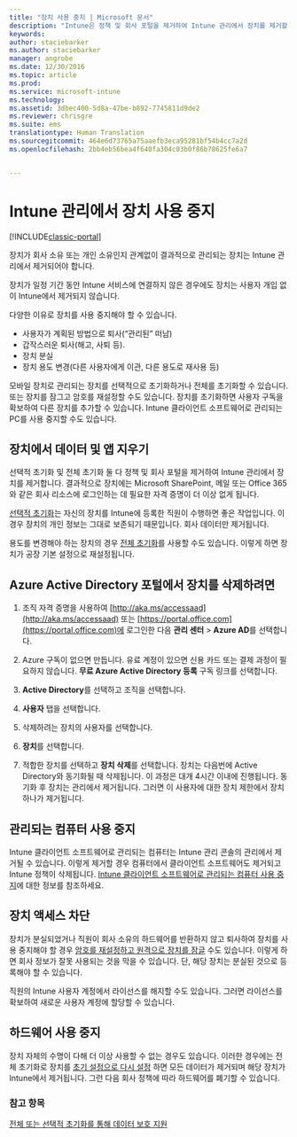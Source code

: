 ```yaml
---
title: "장치 사용 중지 | Microsoft 문서"
description: "Intune은 정책 및 회사 포털을 제거하여 Intune 관리에서 장치를 제거할 수 있도록 선택적 초기화 및 전체 초기화를 모두 지원합니다."
keywords: 
author: staciebarker
ms.author: staciebarker
manager: angrobe
ms.date: 12/30/2016
ms.topic: article
ms.prod: 
ms.service: microsoft-intune
ms.technology: 
ms.assetid: 3dbec400-5d8a-47be-b892-7745811d9de2
ms.reviewer: chrisgre
ms.suite: ems
translationtype: Human Translation
ms.sourcegitcommit: 464e6d73765a75aaefb3eca95281bf54b4cc7a2d
ms.openlocfilehash: 2bb4eb56bea4f640fa304c03b0f86b78625fe6a7


---
```


# <a name="retire-devices-from-intune-management"></a>Intune 관리에서 장치 사용 중지

[!INCLUDE[classic-portal](../includes/classic-portal.md)]

장치가 회사 소유 또는 개인 소유인지 관계없이 결과적으로 관리되는 장치는 Intune 관리에서 제거되어야 합니다. 

장치가 일정 기간 동안 Intune 서비스에 연결하지 않은 경우에도 장치는 사용자 개입 없이 Intune에서 제거되지 않습니다. 

다양한 이유로 장치를 사용 중지해야 할 수 있습니다.

-   사용자가 계획된 방법으로 퇴사(“관리된” 떠남)
-   갑작스러운 퇴사(해고, 사퇴 등).
-   장치 분실
-   장치 용도 변경(다른 사용자에게 이관, 다른 용도로 재사용 등)

모바일 장치로 관리되는 장치를 선택적으로 초기화하거나 전체를 초기화할 수 있습니다. 또는 장치를 잠그고 암호를 재설정할 수도 있습니다. 장치를 초기화하면 사용자 구독을 확보하여 다른 장치를 추가할 수 있습니다. Intune 클라이언트 소프트웨어로 관리되는 PC를 사용 중지할 수도 있습니다.

## <a name="wipe-data-and-apps-from-devices"></a>장치에서 데이터 및 앱 지우기
선택적 초기화 및 전체 초기화 둘 다 정책 및 회사 포털을 제거하여 Intune 관리에서 장치를 제거합니다. 결과적으로 장치에는 Microsoft SharePoint, 메일 또는 Office 365와 같은 회사 리소스에 로그인하는 데 필요한 자격 증명이 더 이상 없게 됩니다.

[선택적 초기화](use-remote-wipe-to-help-protect-data-using-microsoft-intune.md#selective-wipe)는 자신의 장치를 Intune에 등록한 직원이 수행하면 좋은 작업입니다. 이 경우 장치의 개인 정보는 그대로 보존되기 때문입니다. 회사 데이터만 제거됩니다.

용도를 변경해야 하는 장치의 경우 [전체 초기화](use-remote-wipe-to-help-protect-data-using-microsoft-intune.md#full-wipe)를 사용할 수도 있습니다. 이렇게 하면 장치가 공장 기본 설정으로 재설정됩니다.

## <a name="to-delete-devices-in-the-azure-active-directory-portal"></a>Azure Active Directory 포털에서 장치를 삭제하려면

1.  조직 자격 증명을 사용하여 [http://aka.ms/accessaad](http://aka.ms/accessaad) 또는 [https://portal.office.com](https://portal.office.com)에 로그인한 다음 **관리 센터** &gt; **Azure AD**를 선택합니다.

2.  Azure 구독이 없으면 만듭니다. 유료 계정이 있으면 신용 카드 또는 결제 과정이 필요하지 않습니다. **무료 Azure Active Directory 등록** 구독 링크를 선택합니다.

4.  **Active Directory**를 선택하고 조직을 선택합니다.

5.  **사용자** 탭을 선택합니다.

6.  삭제하려는 장치의 사용자를 선택합니다.

7.  **장치**를 선택합니다.

8.  적합한 장치를 선택하고 **장치 삭제**를 선택합니다. 장치는 다음번에 Active Directory와 동기화될 때 삭제됩니다. 이 과정은 대개 4시간 이내에 진행됩니다. 동기화 후 장치는 관리에서 제거됩니다. 그러면 이 사용자에 대한 장치 제한에서 장치 하나가 제거됩니다.

## <a name="retire-managed-computers"></a>관리되는 컴퓨터 사용 중지
Intune 클라이언트 소프트웨어로 관리되는 컴퓨터는 Intune 관리 콘솔의 관리에서 제거될 수 있습니다. 이렇게 제거할 경우 컴퓨터에서 클라이언트 소프트웨어도 제거되고 Intune 정책이 삭제됩니다. [Intune 클라이언트 소프트웨어로 관리되는 컴퓨터 사용 중지](retire-a-windows-pc-with-microsoft-intune.md)에 대한 정보를 참조하세요.

## <a name="block-access-a-device"></a>장치 액세스 차단
장치가 분실되었거나 직원이 회사 소유의 하드웨어를 반환하지 않고 퇴사하여 장치를 사용 중지해야 할 경우 [암호를 재설정하고 원격으로 장치를 잠글](use-remote-lock-and-passcode-reset-in-microsoft-intune.md) 수도 있습니다. 이렇게 하면 회사 정보가 잘못 사용되는 것을 막을 수 있습니다. 단, 해당 장치는 분실된 것으로 등록해야 할 수 있습니다.

직원의 Intune 사용자 계정에서 라이선스를 해지할 수도 있습니다. 그러면 라이선스를 확보하여 새로운 사용자 계정에 할당할 수 있습니다.

## <a name="retire-hardware"></a>하드웨어 사용 중지
장치 자체의 수명이 다해 더 이상 사용할 수 없는 경우도 있습니다. 이러한 경우에는 전체 초기화로 장치를 [초기 설정으로 다시 설정](use-remote-wipe-to-help-protect-data-using-microsoft-intune.md) 하면 모든 데이터가 제거되며 해당 장치가 Intune에서 제거됩니다. 그런 다음 회사 정책에 따라 하드웨어를 폐기할 수 있습니다.

### <a name="see-also"></a>참고 항목
[전체 또는 선택적 초기화를 통해 데이터 보호 지원](use-remote-wipe-to-help-protect-data-using-microsoft-intune.md)



<!--HONumber=Dec16_HO5-->


